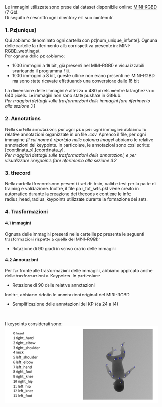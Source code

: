 Le immagini utilizzate sono prese dal dataset disponibile online: <a href="https://www.iosb.fraunhofer.de/en/competences/image-exploitation/object-recognition/sensor-networks/motion-analysis.html ">MINI-RGBD</a> (7 Gb).
<br>
Di seguito è descritto ogni directory e il suo contenuto.

<h3> 1. Pz[unique] </h3>
Qui abbiamo denominato ogni cartella con pz[num_unique_infante]. Ognuna delle cartelle fa riferimento alla corrispettiva presente in:  MINI-RGBD_web\imgs\.
<br>
Per ognuna delle pz<num_unique_infante> abbiamo:
<ul>
  <li>1000 immagini a 16 bit, già presenti nel MINI-RGBD e visualizzabili scaricando il programma Fiji.</li>
  <li>1000 immagini a 8 bit, queste ultime non erano presenti nel MINI-RGBD ma sono state ricavate effettuando una conversione dalle 16 bit</li>
</ul>
La dimensione delle immagini è altezza = 480 pixels mentre la larghezza = 640 pixels. Le immagini non sono state pushate in GitHub.
<br>
<i>Per maggiori dettagli sulle trasformazioni delle immagini fare riferimento alla sezione 3.1</i>


<h3> 2. Annotations </h3>
Nella certella annotazioni, per ogni pz e per ogni immagine abbiamo le relative annotazioni organizzate in un file <i>.csv</i>.
Aprendo il file, per ogni immagine <i>(il cui nome è riportato nella colonna image)</i> abbiamo le relative annotazioni dei keypoints. 
In particolare, le annotazioni sono cosi scritte: [coordinata_x],[coordinata_y].
<br>
<i>Per maggiori dettagli sulle trasformazioni delle annotazioni, e per visualizzare i keypoints fare riferimento alla sezione 3.2</i>

<h3> 3. tfrecord </h3>
Nella cartella tfrecord sono presenti i set di: train, valid e test per la parte di training e validazione.
Inoltre, il file pair_tot_sets.pkl viene creato in automatico durante la creazione dei tfrecods e contiene le info: radius_head, radius_keypoints utilizzate durante la formazione dei sets.


<h3> 4.  Trasformazioni </h3> 

<h4> 4.1 Immagini </h4> 
Ognuna delle immagini presenti nelle cartellle pz<num_unique_infante> presenta le seguenti trasformazioni rispetto a quelle del MINI-RGBD:
<ul>
  <li>Rotazione di 90 gradi in senso orario delle immagini</li>
</ul>

<h4> 4.2 Annotazioni </h4> 
Per far fronte alle trasformazioni delle immagini, abbiamo applicato anche delle trasformazioni ai Keypoints. In particolare:
<ul>
  <li>Rotazione di 90 delle relative annotazioni</li>
</ul>

Inoltre, abbiamo ridotto le annotazioni originali del MINI-RGBD:
<ul>
  <li>Semplificazione delle annotazioni dei KP (da 24 a 14)</li>
</ul>
<br><br>
I keypoints considerati sono:
<br>
<img src="./annotations.png">
<br><br>





